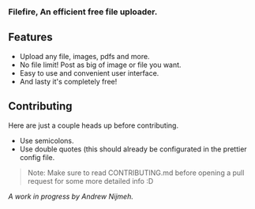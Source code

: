 ### Filefire, An efficient free file uploader.

## Features

- Upload any file, images, pdfs and more.
- No file limit! Post as big of image or file you want.
- Easy to use and convenient user interface. 
- And lasty it's completely free!

## Contributing
Here are just a couple heads up before contributing.

- Use semicolons.
- Use double quotes (this should already be configurated in the prettier config file.

> Note: Make sure to read CONTRIBUTING.md before opening a pull request for some more detailed info :D

*A work in progress by Andrew Nijmeh.*
